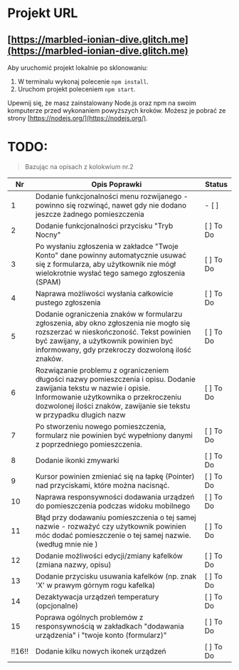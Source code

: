# Projekt URL

## [https://marbled-ionian-dive.glitch.me](https://marbled-ionian-dive.glitch.me)

Aby uruchomić projekt lokalnie po sklonowaniu:

1. W terminalu wykonaj polecenie `npm install`.
2. Uruchom projekt poleceniem `npm start`.

Upewnij się, że masz zainstalowany Node.js oraz npm na swoim komputerze przed wykonaniem powyższych kroków. Możesz je pobrać ze strony [https://nodejs.org/](https://nodejs.org/).



# TODO:
> Bazując na opisach z kolokwium nr.2


|   Nr  | Opis Poprawki                    | Status      |
|-------|----------------------------------|-------------|
|   1   | Dodanie funkcjonalności menu rozwijanego - powinno się rozwinąć, nawet gdy nie dodano jeszcze żadnego pomieszczenia |  - [ ]    |
|   2   | Dodanie funkcjonalności przycisku "Tryb Nocny" | [ ] To Do   |
|   3   | Po wysłaniu zgłoszenia w zakładce "Twoje Konto" dane powinny automatycznie usuwać się z formularza, aby użytkownik nie mógł wielokrotnie wysłać tego samego zgłoszenia (SPAM) | [ ] To Do   |
|   4   | Naprawa możliwości wysłania całkowicie pustego zgłoszenia | [ ] To Do   |
|   5   | Dodanie ograniczenia znaków w formularzu zgłoszenia, aby okno zgłoszenia nie mogło się rozszerzać w nieskończoność. Tekst powinien być zawijany, a użytkownik powinien być informowany, gdy przekroczy dozwoloną ilość znaków. | [ ] To Do   |
|   6   | Rozwiązanie problemu z ograniczeniem długości nazwy pomieszczenia i opisu. Dodanie zawijania tekstu w nazwie i opisie. Informowanie użytkownika o przekroczeniu dozwolonej ilości znaków, zawijanie sie tekstu w przypadku dlugich nazw | [ ] To Do   |
|   7   | Po stworzeniu nowego pomieszczenia, formularz nie powinien być wypełniony danymi z poprzedniego pomieszczenia. | [ ] To Do   |
|   8   | Dodanie ikonki zmywarki | [ ] To Do   |
|   9   | Kursor powinien zmieniać się na łapkę (Pointer) nad przyciskami, które można nacisnąć. | [ ] To Do   |
|   10   | Naprawa responsywności dodawania urządzeń do pomieszczenia podczas widoku mobilnego | [ ] To Do   |
|   11  | Błąd przy dodawaniu pomieszczenia o tej samej nazwie - rozważyć czy użytkownik powinien móc dodać pomieszczenie o tej samej nazwie. (według mnie nie )| [ ] To Do   |
|   12   | Dodanie możliwości edycji/zmiany kafelków (zmiana nazwy, opisu) | [ ] To Do   |
|   13   | Dodanie przycisku usuwania kafelków (np. znak 'X' w prawym górnym rogu kafelka) | [ ] To Do   |
|   14   | Dezaktywacja urządzeń temperatury (opcjonalne) | [ ] To Do   |
|   15   | Poprawa ogólnych problemów z responsywnością w zakładkach "dodawania urządzenia" i "twoje konto (formularz)" | [ ] To Do   |
|   !!16!!   | Dodanie kilku nowych ikonek urządzeń | [ ] To Do   |
